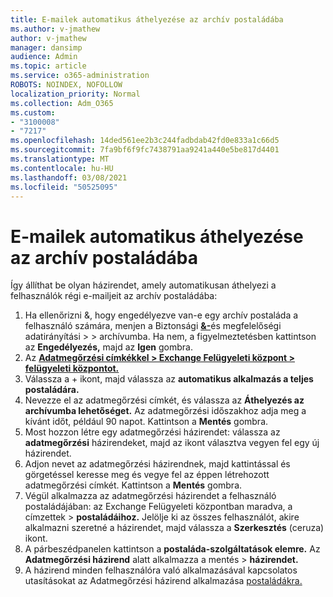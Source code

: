 ```yaml
---
title: E-mailek automatikus áthelyezése az archív postaládába
ms.author: v-jmathew
author: v-jmathew
manager: dansimp
audience: Admin
ms.topic: article
ms.service: o365-administration
ROBOTS: NOINDEX, NOFOLLOW
localization_priority: Normal
ms.collection: Adm_O365
ms.custom:
- "3100008"
- "7217"
ms.openlocfilehash: 14ded561ee2b3c244fadbdab42fd0e833a1c66d5
ms.sourcegitcommit: 7fa9bf6f9fc7438791aa9241a440e5be817d4401
ms.translationtype: MT
ms.contentlocale: hu-HU
ms.lasthandoff: 03/08/2021
ms.locfileid: "50525095"
---
```

# <a name="automatically-move-email-messages-to-the-archive-mailbox"></a>E-mailek automatikus áthelyezése az archív postaládába

Így állíthat be olyan házirendet, amely automatikusan áthelyezi a felhasználók régi e-mailjeit az archív postaládába:

1. Ha ellenőrizni &, hogy engedélyezve van-e egy archív postaláda a felhasználó számára, menjen a Biztonsági [**&-**](https://go.microsoft.com/fwlink/p/?linkid=2077143)és megfelelőségi adatirányítási  >    >   archívumba. Ha nem, a figyelmeztetésben kattintson az **Engedélyezés,** majd az **Igen** gombra.
2. Az [**Adatmegőrzési címkékkel > Exchange Felügyeleti központ > felügyeleti központot.**](https://go.microsoft.com/fwlink/?linkid=2059104)
3. Válassza a + ikont, majd válassza az **automatikus alkalmazás a teljes postaládára.**
4. Nevezze el az adatmegőrzési címkét, és válassza az **Áthelyezés az archívumba lehetőséget.** Az adatmegőrzési időszakhoz adja meg a kívánt időt, például 90 napot. Kattintson a **Mentés** gombra.
5. Most hozzon létre egy adatmegőrzési házirendet: válassza az **adatmegőrzési** házirendeket, majd az ikont választva vegyen fel egy új házirendet.
6. Adjon nevet az adatmegőrzési házirendnek, majd kattintással és görgetéssel keresse meg és vegye fel az éppen létrehozott adatmegőrzési címkét. Kattintson a **Mentés** gombra.
7. Végül alkalmazza az adatmegőrzési házirendet a felhasználó postaládájában: az Exchange Felügyeleti központban maradva, a címzettek  >  **postaládáihoz.** Jelölje ki az összes felhasználót, akire alkalmazni szeretné a házirendet, majd válassza a **Szerkesztés** (ceruza) ikont.
8. A párbeszédpanelen kattintson a **postaláda-szolgáltatások elemre.** Az **Adatmegőrzési házirend** alatt alkalmazza a mentés > **házirendet.**
9. A házirend minden felhasználóra való alkalmazásával kapcsolatos utasításokat az Adatmegőrzési házirend alkalmazása [postaládákra.](https://docs.microsoft.com/exchange/security-and-compliance/messaging-records-management/apply-retention-policy)
